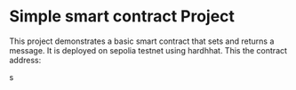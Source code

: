 # Simple smart contract Project

This project demonstrates a basic smart contract that sets and returns a message. It is deployed on sepolia testnet using hardhhat. 
This the contract address:

s